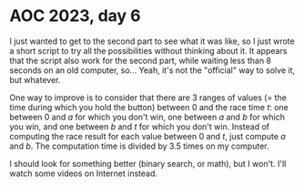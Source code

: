 # AOC 2023, day 6

I just wanted to get to the second part to see what it was like, so I just wrote a short script to try all the possibilities without thinking about it. It appears that the script also work for the second part, while waiting less than 8 seconds on an old computer, so... Yeah, it's not the "official" way to solve it, but whatever.

One way to improve is to consider that there are 3 ranges of values (= the time during which you hold the button) between 0 and the race time _t_: one between 0 and _a_ for which you don't win, one between _a_ and _b_ for which you win, and one between _b_ and _t_ for which you don't win. Instead of computing the race result for each value between 0 and _t_, just compute _a_ and _b_. The computation time is divided by 3.5 times on my computer.

I should look for something better (binary search, or math), but I won't. I'll watch some videos on Internet instead.